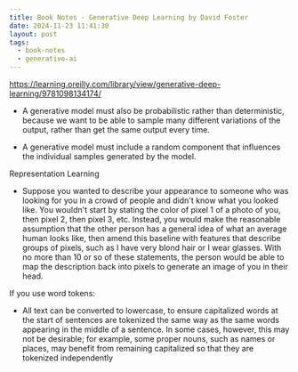 ```yaml
---
title: Book Notes - Generative Deep Learning by David Foster
date: 2024-11-23 11:41:30
layout: post
tags:
  - book-notes
  - generative-ai
---
```


https://learning.oreilly.com/library/view/generative-deep-learning/9781098134174/

- A generative model must also be probabilistic rather than deterministic, because we want to be able to sample many different variations of the output, rather than get the same output every time.

- A generative model must include a random component that influences the individual samples generated by the model.

Representation Learning

- Suppose you wanted to describe your appearance to someone who was looking for you in a crowd of people and didn't know what you looked like. You wouldn't start by stating the color of pixel 1 of a photo of you, then pixel 2, then pixel 3, etc. Instead, you would make the reasonable assumption that the other person has a general idea of what an average human looks like, then amend this baseline with features that describe groups of pixels, such as I have very blond hair or I wear glasses. With no more than 10 or so of these statements, the person would be able to map the description back into pixels to generate an image of you in their head.

If you use word tokens:

- All text can be converted to lowercase, to ensure capitalized words at the start of sentences are tokenized the same way as the same words appearing in the middle of a sentence. In some cases, however, this may not be desirable; for example, some proper nouns, such as names or places, may benefit from remaining capitalized so that they are tokenized independently
